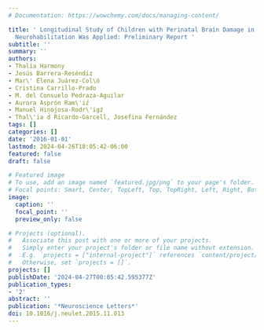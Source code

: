 ```yaml
---
# Documentation: https://wowchemy.com/docs/managing-content/

title: ' Longitudinal Study of Children with Perinatal Brain Damage in Whom Early
  Neurohabilitation Was Applied: Preliminary Report '
subtitle: ''
summary: ''
authors:
- Thalía Harmony
- Jesús Barrera-Reséndiz
- Mar\' ́Elena Juárez-Col\ń
- Cristina Carrillo-Prado
- M. del Consuelo Pedraza-Aguilar
- Aurora Asprón Ram\'iź
- Manuel Hinojosa-Rodr\'igź
- Thal\'ia d́ Ricardo-Garcell, Josefina Fernández
tags: []
categories: []
date: '2016-01-01'
lastmod: 2024-04-26T18:05:42-06:00
featured: false
draft: false

# Featured image
# To use, add an image named `featured.jpg/png` to your page's folder.
# Focal points: Smart, Center, TopLeft, Top, TopRight, Left, Right, BottomLeft, Bottom, BottomRight.
image:
  caption: ''
  focal_point: ''
  preview_only: false

# Projects (optional).
#   Associate this post with one or more of your projects.
#   Simply enter your project's folder or file name without extension.
#   E.g. `projects = ["internal-project"]` references `content/project/deep-learning/index.md`.
#   Otherwise, set `projects = []`.
projects: []
publishDate: '2024-04-27T00:05:42.595377Z'
publication_types:
- '2'
abstract: ''
publication: '*Neuroscience Letters*'
doi: 10.1016/j.neulet.2015.11.013
---
```

